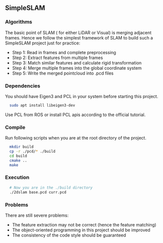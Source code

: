 ## SimpleSLAM

### Algorithms
The basic point of SLAM ( for either LiDAR or Visual) is merging adjacent frames. Hence we follow the simplest framework of SLAM to build such a SimpleSLAM project just for practice:

- Step 1: Read in frames and complete preprocessing
- Step 2: Extract features from multiple frames
- Step 3: Match similar features and calculate rigid transformation
- Step 4: Merge multiple frames into the global coordinate system
- Step 5: Write the merged pointcloud into .pcd files

### Dependencies
You should have Eigen3 and PCL in your system before starting this project.

```bash
  sudo apt install libeigen3-dev
```

Use PCL from ROS or install PCL apis according to the official tutorial.

### Compile 
Run following scripts when you are at the root directory of the project.

```bash
  mkdir build
  cp -r ./pcd/* ./build
  cd build
  cmake ..
  make
```

### Execution
```bash
  # Now you are in the ./build directory
  ./2dslam base.pcd curr.pcd
```

### Problems
There are still severe problems:
- The feature extraction may not be correct (hence the feature matching)
- The object-oriented programming in this project should be improved
- The consistency of the code style should be guaranteed
